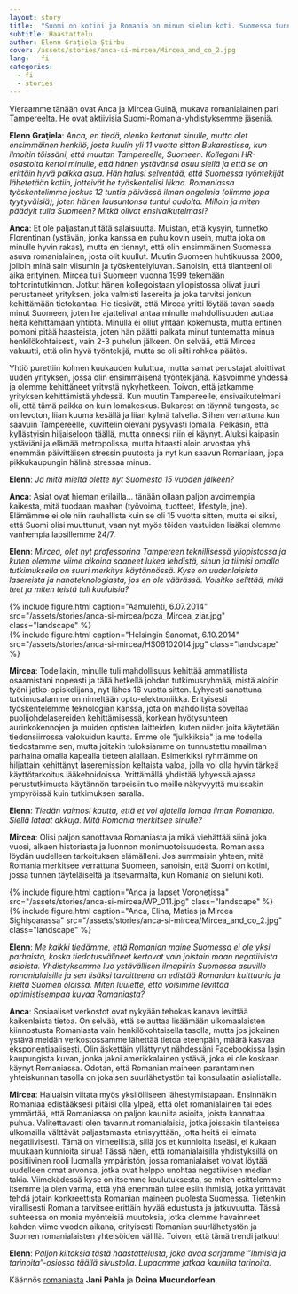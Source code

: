```yaml
---
layout: story
title:  "Suomi on kotini ja Romania on minun sielun koti. Suomessa tunnen oloni vahvaksi ja itsevarmaksi"
subtitle: Haastattelu
author: Elenn Grațiela Știrbu
cover: /assets/stories/anca-si-mircea/Mircea_and_co_2.jpg
lang:   fi
categories:
  - fi
  - stories
---
```


Vieraamme tänään ovat Anca ja Mircea Guină, mukava romanialainen pari Tampereelta. He ovat aktiivisia Suomi-Romania-yhdistyksemme jäseniä.

__Elenn Graţiela__: _Anca, en tiedä, olenko kertonut sinulle, mutta olet ensimmäinen henkilö, josta kuulin yli 11 vuotta sitten Bukarestissa, kun ilmoitin töissäni, että muutan Tampereelle, Suomeen. Kollegani HR-osastolta kertoi minulle, että hänen ystävänsä asuu siellä ja että se on erittäin hyvä paikka asua. Hän halusi selventää, että Suomessa työntekijät lähetetään kotiin, jotteivät he työskentelisi liikaa. Romaniassa työskentelimme joskus 12 tuntia päivässä ilman ongelmia (olimme jopa tyytyväisiä), joten hänen lausuntonsa tuntui oudolta. Milloin ja miten päädyit tulla Suomeen? Mitkä olivat ensivaikutelmasi?_

__Anca__: Et ole paljastanut tätä salaisuutta. Muistan, että kysyin, tunnetko Florentinan (ystävän, jonka kanssa en puhu kovin usein, mutta joka on minulle hyvin rakas), mutta en tiennyt, että olin ensimmäinen Suomessa asuva romanialainen, josta olit kuullut. Muutin Suomeen huhtikuussa 2000, jolloin minä sain viisumin ja työskentelyluvan. Sanoisin, että tilanteeni oli aika erityinen. Mircea tuli Suomeen vuonna 1999 tekemään tohtorintutkinnon.  Jotkut hänen kollegoistaan yliopistossa olivat juuri perustaneet yrityksen, joka valmisti lasereita ja joka tarvitsi jonkun kehittämään tietokantaa. He tiesivät, että Mircea yritti löytää tavan saada minut Suomeen, joten he ajattelivat antaa minulle mahdollisuuden auttaa heitä kehittämään yhtiötä. Minulla ei ollut yhtään kokemusta, mutta entinen pomoni pitää haasteista, joten hän päätti palkata minut tuntematta minua henkilökohtaisesti, vain 2-3 puhelun jälkeen. On selvää, että Mircea vakuutti, että olin hyvä työntekijä, mutta se oli silti rohkea päätös.

Yhtiö purettiin kolmen kuukauden kuluttua, mutta samat perustajat aloittivat uuden yrityksen, jossa olin ensimmäisenä työntekijänä. Kasvoimme yhdessä ja olemme kehittäneet yritystä nykyhetkeen. Toivon, että jatkamme yrityksen kehittämistä yhdessä. Kun muutin Tampereelle, ensivaikutelmani oli, että tämä paikka on kuin lomakeskus. Bukarest on täynnä tungosta, se on levoton, liian kuuma kesällä ja liian kylmä talvella. Siihen verrattuna kun saavuin Tampereelle, kuvittelin olevani pysyvästi lomalla. Pelkäsin, että kyllästyisin hiljaiseloon täällä, mutta onneksi niin ei käynyt. Aluksi kaipasin ystäviäni ja elämää metropolissa, mutta hitaasti aloin arvostaa yhä enemmän päivittäisen stressin puutosta ja nyt kun saavun Romaniaan, jopa pikkukaupungin hälinä stressaa minua.

__Elenn__: _Ja mitä mieltä olette nyt Suomesta 15 vuoden jälkeen?_

__Anca__: Asiat ovat hieman erilailla... tänään ollaan paljon avoimempia kaikesta, mitä tuodaan maahan (työvoima, tuotteet, lifestyle, jne). Elämämme ei ole niin rauhallista kuin se oli 15 vuotta sitten, mutta ei siksi, että Suomi olisi muuttunut, vaan nyt myös töiden vastuiden lisäksi olemme vanhempia lapsillemme 24/7.

__Elenn__: _Mircea, olet nyt professorina Tampereen teknillisessä yliopistossa ja kuten olemme viime aikoina saaneet lukea lehdistä, sinun ja tiimisi omalla tutkimuksella on suuri merkitys käytännössä. Kyse on uudenlaisista lasereista ja nanoteknologiasta, jos en ole väärässä. Voisitko selittää, mitä teet ja miten teistä tuli kuuluisia?_

<div class="row">
  <div class="col-md-5">
    {% include figure.html caption="Aamulehti, 6.07.2014" src="/assets/stories/anca-si-mircea/poza_Mircea_ziar.jpg" class="landscape" %}
  </div>
  <div class="col-md-6">
    {% include figure.html caption="Helsingin Sanomat, 6.10.2014" src="/assets/stories/anca-si-mircea/HS06102014.jpg" class="landscape" %}
  </div>
</div>

__Mircea__: Todellakin, minulle tuli mahdollisuus kehittää ammatillista osaamistani nopeasti ja tällä hetkellä johdan tutkimusryhmää, mistä aloitin työni jatko-opiskelijana, nyt lähes 16 vuotta sitten. Lyhyesti sanottuna tutkimusalamme on nimeltään opto-elektroniikka. Erityisesti työskentelemme teknologian kanssa, jota on mahdollista soveltaa puolijohdelasereiden kehittämisessä, korkean hyötysuhteen aurinkokennojen ja muiden optisten laitteiden, kuten niiden joita käytetään tiedonsiirrossa valokuidun kautta. Emme ole "julkkiksia" ja me todella tiedostamme sen, mutta joitakin tuloksiamme on tunnustettu maailman parhaina omalla kapealla tieteen alallaan. Esimerkiksi ryhmämme on hiljattain kehittänyt laseremission keltaista valoa, jolla voi olla hyvin tärkeä käyttötarkoitus lääkehoidoissa. Yrittämällä yhdistää lyhyessä ajassa perustutkimusta käytännön tarpeisiin tuo meille näkyvyyttä muissakin ympyröissä kuin tutkimuksen saralla.

__Elenn__: _Tiedän vaimosi kautta, että et voi ajatella lomaa ilman Romaniaa. Siellä lataat akkuja. Mitä Romania merkitsee sinulle?_

__Mircea__: Olisi paljon sanottavaa Romaniasta ja mikä viehättää siinä joka vuosi, alkaen historiasta ja luonnon monimuotoisuudesta. Romaniassa löydän uudelleen tarkoituksen elämälleni. Jos summaisin yhteen, mitä Romania merkitsee verrattuna Suomeen, sanoisin, että Suomi on kotini, jossa tunnen täyteläiseltä ja itsevarmalta, kun Romania on sieluni koti.

<div class="row">
  <div class="col-md-5">
    {% include figure.html caption="Anca ja lapset Voronețissa" src="/assets/stories/anca-si-mircea/WP_011.jpg" class="landscape" %}
  </div>
  <div class="col-md-5 col-md-offset-1">
    {% include figure.html caption="Anca, Elina, Matias ja Mircea Sighișoarassa" src="/assets/stories/anca-si-mircea/Mircea_and_co_2.jpg" class="landscape" %}
  </div>
</div>

__Elenn__: _Me kaikki tiedämme, että Romanian maine Suomessa ei ole yksi parhaista, koska tiedotusvälineet kertovat vain joistain maan negatiivista asioista. Yhdistyksemme luo ystävällisen ilmapiirin Suomessa asuville romanialaisille ja sen lisäksi tavoitteena on edistää Romanian kulttuuria ja kieltä Suomen oloissa. Miten luulette, että voisimme levittää optimistisempaa kuvaa Romaniasta?_

__Anca__: Sosiaaliset verkostot ovat nykyään tehokas kanava levittää kaikenlaista tietoa. On selvää, että se auttaa lisäämään ulkomaalaisten kiinnostusta Romaniasta vain henkilökohtaisella tasolla, mutta jos jokainen ystävä meidän verkostossamme lähettää tietoa eteenpäin, määrä kasvaa eksponentiaalisesti. Olin äskettäin yllättynyt nähdessäni Facebookissa Iașin kaupungista kuvan, jonka jakoi amerikkalainen ystävä, joka ei ole koskaan käynyt Romaniassa. Odotan, että Romanian maineen parantaminen yhteiskunnan tasolla on jokaisen suurlähetystön tai konsulaatin asialistalla.

__Mircea__: Haluaisin viitata myös yksilölliseen lähestymistapaan. Ensinnäkin Romaniaa edistääksesi pitäisi olla ylpeä, että olet romanialainen tai edes ymmärtää, että Romaniassa on paljon kauniita asioita, joista kannattaa puhua. Valitettavasti olen tavannut romanialaisia, jotka joissakin tilanteissa ulkomailla välttävät paljastamasta etnisyyttään, jotta heitä ei leimata negatiivisesti. Tämä on virheellistä, sillä jos et kunnioita itseäsi, ei kukaan muukaan kunnioita sinua! Tässä näen, että romanialaisilla yhdistyksillä on positiivinen rooli luomalla ympäristön, jossa romanialaiset voivat löytää uudelleen omat arvonsa, jotka ovat helppo unohtaa negatiivisen median takia. Viimekädessä kyse on itsemme koulutuksesta, se miten esittelemme itsemme ja olen varma, että yhä enemmän tulee esiin ihmisiä, jotka yrittävät tehdä jotain konkreettista Romanian maineen puolesta Suomessa. Tietenkin virallisesti Romania tarvitsee erittäin hyvää edustusta ja jatkuvuutta. Tässä suhteessa on monia myönteisiä muutoksia, jotka olemme havainneet kahden viime vuoden aikana, erityisesti Romanian suurlähetystön ja Suomen romanialaisten yhteisöiden välillä. Toivon, että tämä trendi jatkuu!

__Elenn__: _Paljon kiitoksia tästä haastattelusta, joka avaa sarjamme ”Ihmisiä ja tarinoita”-osiossa täällä sivustolla. Lupaamme jatkaa kauniita tarinoita._

Käännös [romaniasta](/ro/stories/2014/09/08/interviu-anca-si-mircea-guina.html) __Jani Pahla__ ja __Doina Mucundorfean__.
